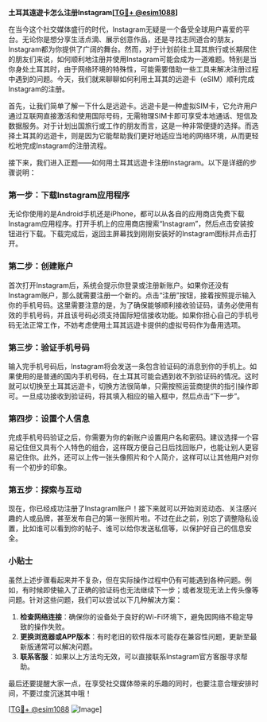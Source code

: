 **土耳其遠遊卡怎么注册Instagram[[TG💪+ @esim1088](https://t.me/s/esim1088)]**

在当今这个社交媒体盛行的时代，Instagram无疑是一个备受全球用户喜爱的平台。无论你是想分享生活点滴、展示创意作品，还是寻找志同道合的朋友，Instagram都为你提供了广阔的舞台。然而，对于计划前往土耳其旅行或长期居住的朋友们来说，如何顺利地注册并使用Instagram可能会成为一道难题。特别是当你身处土耳其时，由于网络环境的特殊性，可能需要借助一些工具来解决注册过程中遇到的问题。今天，我们就来聊聊如何利用土耳其的远遊卡（eSIM）顺利完成Instagram的注册。

首先，让我们简单了解一下什么是远遊卡。远遊卡是一种虚拟SIM卡，它允许用户通过互联网直接激活和使用国际号码，无需物理SIM卡即可享受本地通话、短信及数据服务。对于计划出国旅行或工作的朋友而言，这是一种非常便捷的选择。而选择土耳其的远遊卡，则是因为它能帮助我们更好地适应当地的网络环境，从而更轻松地完成Instagram的注册流程。

接下来，我们进入正题——如何用土耳其远遊卡注册Instagram。以下是详细的步骤说明：

### 第一步：下载Instagram应用程序

无论你使用的是Android手机还是iPhone，都可以从各自的应用商店免费下载Instagram应用程序。打开手机上的应用商店搜索“Instagram”，然后点击安装按钮进行下载。下载完成后，返回主屏幕找到刚刚安装好的Instagram图标并点击打开。

### 第二步：创建账户

首次打开Instagram后，系统会提示你登录或注册新账户。如果你还没有Instagram账户，那么就需要注册一个新的。点击“注册”按钮，接着按照提示输入你的手机号码。这里需要注意的是，为了确保能够顺利接收验证码，请务必使用有效的手机号码，并且该号码必须支持国际短信接收功能。如果你担心自己的手机号码无法正常工作，不妨考虑使用土耳其远遊卡提供的虚拟号码作为备用选项。

### 第三步：验证手机号码

输入完手机号码后，Instagram将会发送一条包含验证码的消息到你的手机上。如果使用的是普通的国内手机号码，在土耳其可能会遇到收不到验证码的情况。这时就可以切换至土耳其远遊卡，切换方法很简单，只需按照运营商提供的指引操作即可。一旦成功接收到验证码，将其填入相应的输入框中，然后点击“下一步”。

### 第四步：设置个人信息

完成手机号码验证之后，你需要为你的新账户设置用户名和密码。建议选择一个容易记住但又具有个人特色的组合，这样既方便自己日后找回账户，也能让别人更容易记住你。此外，还可以上传一张头像照片和个人简介，这样可以让其他用户对你有一个初步的印象。

### 第五步：探索与互动

现在，你已经成功注册了Instagram账户！接下来就可以开始浏览动态、关注感兴趣的人或品牌，甚至发布自己的第一张照片啦。不过在此之前，别忘了调整隐私设置，比如谁可以看到你的帖子、谁可以给你发送私信等，以保护好自己的信息安全。

### 小贴士

虽然上述步骤看起来并不复杂，但在实际操作过程中仍有可能遇到各种问题。例如，有时候即使输入了正确的验证码也无法继续下一步；或者发现无法上传头像等问题。针对这些问题，我们可以尝试以下几种解决方案：

1. **检查网络连接**：确保你的设备处于良好的Wi-Fi环境下，避免因网络不稳定导致的操作失败。
2. **更换浏览器或APP版本**：有时老旧的软件版本可能存在兼容性问题，更新至最新版通常可以解决问题。
3. **联系客服**：如果以上方法均无效，可以直接联系Instagram官方客服寻求帮助。

最后还要提醒大家一点，在享受社交媒体带来的乐趣的同时，也要注意合理安排时间，不要过度沉迷其中哦！

[[TG💪+ @esim1088](https://t.me/s/esim1088) ![Image](https://i.postimg.cc/4NQfJmqS/Snipaste-2025-05-13-00-14-12.png)]
